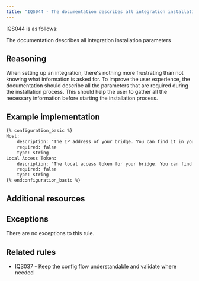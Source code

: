 ```yaml
---
title: "IQS044 - The documentation describes all integration installation parameters"
---
```


IQS044 is as follows:

The documentation describes all integration installation parameters

## Reasoning

When setting up an integration, there's nothing more frustrating than not knowing what information is asked for.
To improve the user experience, the documentation should describe all the parameters that are required during the installation process.
This should help the user to gather all the necessary information before starting the installation process.

## Example implementation

```markdown
{% configuration_basic %}
Host:
    description: "The IP address of your bridge. You can find it in your router or in the Integration app under **Bridge Settings** -> **Local API**."
    required: false
    type: string
Local Access Token:
    description: "The local access token for your bridge. You can find it in the Integration app under **Bridge Settings** -> **Local API**."
    required: false
    type: string
{% endconfiguration_basic %}
```

## Additional resources


## Exceptions

There are no exceptions to this rule.

## Related rules

- IQS037 - Keep the config flow understandable and validate where needed